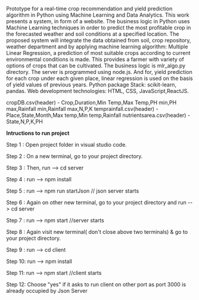 Prototype for a real-time crop recommendation and yield prediction algorithm in Python using Machine Learning and Data Analytics.
This work presents a system, in form of a website.
The business logic in Python uses Machine Learning techniques in order to predict the most profitable crop in the forecasted weather and soil conditions at a specified location.
The proposed system will integrate the data obtained from soil, crop repository, weather department and by applying machine learning algorithm: Multiple Linear Regression, a prediction of most suitable crops according to current environmental conditions is made.
This provides a farmer with variety of options of crops that can be cultivated.
The business logic is mlr_algo.py directory. The server is programmed using node.js.
And for, yield prediction for each crop under each given place, linear regression is used on the basis of yield values of previous years.
Python package Stack: scikit-learn, pandas. Web development technologies: HTML, CSS, JavaScript,ReactJS.


cropDB.csv(header) - Crop,Duration,Min Temp,Max Temp,PH min,PH max,Rainfall min,Rainfall max,N,P,K
temprainfall.csv(header) - Place,State,Month,Max temp,Min temp,Rainfall
nutrientsarea.csv(header) - State,N,P,K,PH


**Intructions to run project**

Step 1 : Open project folder in visual studio code.

Step 2 : On a new terminal, go to your project directory.

Step 3 : Then, run --> cd server

Step 4 : run --> npm install

Step 5 : run --> npm run startJson // json server starts

Step 6 : Again on other new terminal, go to your project directory and run --> cd server

Step 7 : run --> npm start //server starts

Step 8 : Again visit new terminal( don't close above two terminals) & go to your project directory.

Step 9 : run --> cd client

Step 10: run --> npm install

Step 11: run --> npm start //client starts

Step 12: Choose "yes" if it asks to run client on other port as port 3000 is already occupied by Json Server
